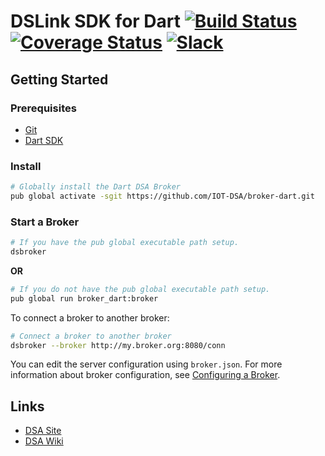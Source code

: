 # DSLink SDK for Dart [![Build Status](https://travis-ci.org/IOT-DSA/broker-dart.svg?branch=develop)](https://travis-ci.org/IOT-DSA/sdk-dslink-dart) [![Coverage Status](https://coveralls.io/repos/IOT-DSA/sdk-dslink-dart/badge.svg?branch=develop&service=github)](https://coveralls.io/github/IOT-DSA/sdk-dslink-dart?branch=develop) [![Slack](https://dsa-slack.herokuapp.com/badge.svg)](https://dsa-slack.herokuapp.com/)

## Getting Started

### Prerequisites

- [Git](https://git-scm.com/downloads)
- [Dart SDK](https://www.dartlang.org/downloads/)

### Install

```bash
# Globally install the Dart DSA Broker
pub global activate -sgit https://github.com/IOT-DSA/broker-dart.git
```

### Start a Broker

```bash
# If you have the pub global executable path setup.
dsbroker
```

**OR**

```bash
# If you do not have the pub global executable path setup.
pub global run broker_dart:broker
```

To connect a broker to another broker:

```bash
# Connect a broker to another broker
dsbroker --broker http://my.broker.org:8080/conn
```

You can edit the server configuration using `broker.json`. For more information about broker configuration, see
[Configuring a Broker](https://github.com/IOT-DSA/broker-dart/wiki).

## Links

- [DSA Site](http://iot-dsa.org/)
- [DSA Wiki](https://github.com/IOT-DSA/docs/wiki)
